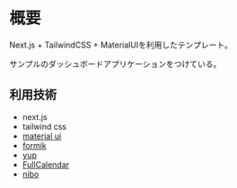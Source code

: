 # 概要

Next.js + TailwindCSS + MaterialUIを利用したテンプレート。

サンプルのダッシュボードアプリケーションをつけている。

## 利用技術

- next.js
- tailwind css
- [material ui](https://mui.com/)
- [formik](https://formik.org/docs/overview)
- [yup](https://www.npmjs.com/package/yup)
- [FullCalendar](https://www.npmjs.com/package/@fullcalendar/react)
- [nibo](https://nivo.rocks/)